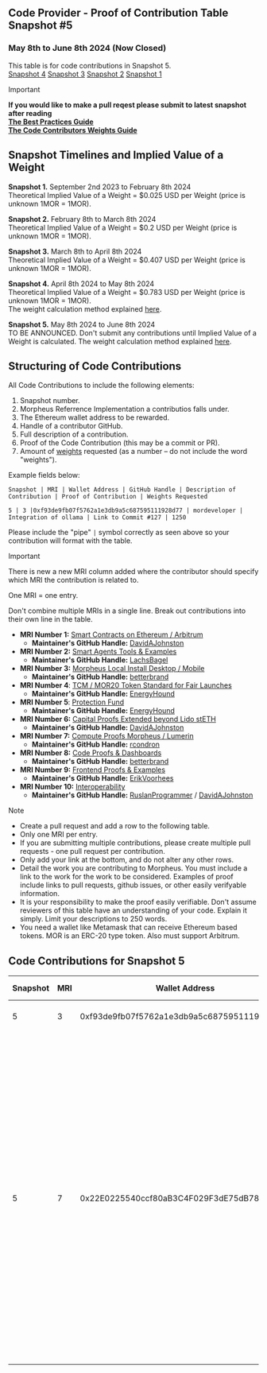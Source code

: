 ## Code Provider - Proof of Contribution Table Snapshot #5
### May 8th to June 8th 2024 (Now Closed)

This table is for code contributions in Snapshot 5.  
[Snapshot 4](https://github.com/MorpheusAIs/Docs/blob/main/Contributions/Code%20-%20Proof_Of_ContributionSnapshot4.md)
[Snapshot 3](https://github.com/MorpheusAIs/Docs/blob/main/Contributions/Code%20-%20Proof_Of_ContributionSnapshot3.md)
[Snapshot 2](https://github.com/MorpheusAIs/Docs/blob/main/Contributions/Code%20-%20Proof_Of_ContributionSnapshot2.md)
[Snapshot 1](https://github.com/MorpheusAIs/Docs/blob/main/Contributions/Code%20-%20Proof_Of_ContributionSnapshot1.md)

> [!IMPORTANT]  
> **If you would like to make a pull reqest please submit to latest snapshot after reading   
[The Best Practices Guide](https://github.com/MorpheusAIs/Docs/blob/main/!KEYDOCS%20README%20FIRST!/Code%20Contributor%20Best%20Practices.md)**  
**[The Code Contributors Weights Guide](https://github.com/MorpheusAIs/Docs/blob/main/Guides/Code%20Contributor%20Weights%20Guide.md)**

## Snapshot Timelines and Implied Value of a Weight
**Snapshot 1.** September 2nd 2023 to February 8th 2024  
Theoretical Implied Value of a Weight = $0.025 USD per Weight (price is unknown 1MOR = 1MOR).   

**Snapshot 2.** February 8th to March 8th 2024  
Theoretical Implied Value of a Weight = $0.2 USD per Weight (price is unknown 1MOR = 1MOR).
  
**Snapshot 3.** March 8th to April 8th 2024  
Theoretical Implied Value of a Weight = $0.407 USD per Weight (price is unknown 1MOR = 1MOR).  

**Snapshot 4.** April 8th 2024 to May 8th 2024   
Theoretical Implied Value of a Weight = $0.783 USD per Weight (price is unknown 1MOR = 1MOR).  
The weight calculation method explained [here](https://github.com/MorpheusAIs/Docs/blob/main/Guides/Code%20Contributor%20Weights%20Guide.md#year-1-weights-schedule).

**Snapshot 5.** May 8th 2024 to June 8th 2024   
TO BE ANNOUNCED. Don't submit any contributions until Implied Value of a Weight is calculated.
The weight calculation method explained [here](https://github.com/MorpheusAIs/Docs/blob/main/Guides/Code%20Contributor%20Weights%20Guide.md#year-1-weights-schedule).

## Structuring of Code Contributions

All Code Contributions to include the following elements:

1. Snapshot number.
2. Morpheus Referrence Implementation a contributios falls under.
3. The Ethereum wallet address to be rewarded.
4. Handle of a contributor GitHub.
5. Full description of a contribution.
6. Proof of the Code Contribution (this may be a commit or PR).
7. Amount of [weights](https://github.com/MorpheusAIs/Docs/blob/main/Guides/Code%20Contributor%20Weights%20Guide.md) requested (as a number – do not include the word "weights").

Example fields below:  

`Snapshot | MRI | Wallet Address | GitHub Handle | Description of Contribution | Proof of Contribution | Weights Requested`  

`5 | 3 |0xf93de9fb07f5762a1e3db9a5c687595111928d77 | mordeveloper | Integration of ollama | Link to Commit #127 | 1250`  

Please include the "pipe" `|` symbol correctly as seen above so your contribution will format with the table.

> [!IMPORTANT]  
> There is new a new MRI column added where the contributor should specify which MRI the contribution is related to.
>  
> One MRI = one entry.
> 
> Don't combine multiple MRIs in a single line. Break out contributions into their own line in the table.  

- **MRI Number 1:** [Smart Contracts on Ethereum / Arbitrum](https://github.com/MorpheusAIs/SmartContracts)  
  - **Maintainer's GitHub Handle:** [DavidAJohnston](https://github.com/DavidAJohnston) 
- **MRI Number 2:** [Smart Agents Tools & Examples](https://github.com/MorpheusAIs/SmartAgents)
  - **Maintainer's GitHub Handle:** [LachsBagel](https://github.com/LachsBagel)
- **MRI Number 3:** [Morpheus Local Install Desktop / Mobile](https://github.com/MorpheusAIs/Morpheus)
  - **Maintainer's GitHub Handle:** [betterbrand](https://github.com/betterbrand)
- **MRI Number 4**: [TCM / MOR20 Token Standard for Fair Launches](https://github.com/MorpheusAIs/Docs/blob/main/!KEYDOCS%20README%20FIRST!/TechnoCapitalMachineTCM.md)
  - **Maintainer's GitHub Handle:** [EnergyHound](https://github.com/EnergyHound)
- **MRI Number 5**: [Protection Fund](https://github.com/MorpheusAIs/Docs/blob/main/!KEYDOCS%20README%20FIRST!/Protection%20Fund%20Details.md)
  - **Maintainer's GitHub Handle:** [EnergyHound](https://github.com/EnergyHound)
- **MRI Number 6:** [Capital Proofs Extended beyond Lido stETH](https://github.com/MorpheusAIs/MRC/blob/main/IMPLEMENTED/MRC15.md)
  - **Maintainer's GitHub Handle:** [DavidAJohnston](https://github.com/DavidAJohnston)
- **MRI Number 7:** [Compute Proofs Morpheus / Lumerin](https://github.com/MorpheusAIs/Morpheus-Lumerin-Node)
  - **Maintainer's GitHub Handle:** [rcondron](https://github.com/rcondron)
- **MRI Number 8:** [Code Proofs & Dashboards](https://github.com/MorpheusAIs/Docs/blob/main/!KEYDOCS%20README%20FIRST!/Coder%20Guide.md)
  - **Maintainer's GitHub Handle:** [betterbrand](https://github.com/betterbrand)
- **MRI Number 9:** [Frontend Proofs & Examples](https://github.com/MorpheusAIs/MRC/blob/main/IN%20PROGRESS/MRC08.md)
  - **Maintainer's GitHub Handle:** [ErikVoorhees](https://github.com/ErikVoorhees)
- **MRI Number 10:** [Interoperability](https://github.com/MorpheusAIs/MRC/blob/main/IMPLEMENTED/MRC16.md)
  - **Maintainer's GitHub Handle:** [RuslanProgrammer](https://github.com/RuslanProgrammer) / [DavidAJohnston](https://github.com/DavidAJohnston)



> [!NOTE]
> - Create a pull request and add a row to the following table.
> - Only one MRI per entry.
> - If you are submitting multiple contributions, please create multiple pull requests - one pull request per contribution.
> - Only add your link at the bottom, and do not alter any other rows.
> - Detail the work you are contributing to Morpheus. You must include a link to the work for the work to be considered. Examples of proof include links to pull requests, github issues, or other easily verifyable information.
> - It is your responsibility to make the proof easily verifiable. Don't assume reviewers of this table have an understanding of your code. Explain it simply. Limit your descriptions to 250 words.
> - You need a wallet like Metamask that can receive Ethereum based tokens. MOR is an ERC-20 type token. Also must support Arbitrum.

## Code Contributions for Snapshot 5


 **Snapshot** | **MRI** | **Wallet Address** | **GitHub Handle** | **Description of Contribution** |  **Proof of Contribution** | **Weights Requested**  
---|---|---|---|---|---|---
 5 | 3 |0xf93de9fb07f5762a1e3db9a5c687595111928d77 | mordeveloper | Description of Contribution | Proof of contribution links | 1250 | 
 5 | 7 |0x22E0225540ccf80aB3C4F029F3dE75dB785754A3 | NirmaanAI | End-to-End Full-Stack Development of the Morpheus-Lumerin Marketplace Dashboard with Detailed Statistics and Pages for Marketplace, Models and Providers. Complete UI & Frontend Development along with Complete Backend Development using on-chain data from the Lumerin Testnet Node Smart Contracts. In-depth Documentation for both FE & BE also included. | [Added Nirmaan Dashboard : Backend and Frontend](https://github.com/MorpheusAIs/Morpheus-Lumerin-Node/pull/15) | 90000 |
